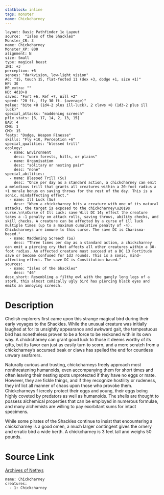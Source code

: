 ```yaml
---
statblock: inline
tags: monster
name: Chickcharney
---
```

```statblock
layout: Basic Pathfinder 1e Layout
source:  "Isles of the Shackles"
Monster_CR: 3
name: Chickcharney
Monster_XP: 800
alignment: N
size: Small
type: magical beast
INI: +3
perception: +6
senses: "darkvision, low-light vision"
AC: "15, touch 15, flat-footed 11 (dex +3, dodge +1, size +1)"
HP: 30
HP_extra: ""
HD: 4d10+8
saves: "Fort +6, Ref +7, Will +2"
speed: "20 ft., fly 30 ft. (average)"
melee: "bite +8 (1d4-2 plus ill-luck), 2 claws +8 (1d3-2 plus ill luck)"
special_attacks: "maddening screech"
pf1e_stats: [6, 17, 14, 2, 13, 15]
BAB: 4
CMB: 1
CMD: 15
feats: "Dodge, Weapon Finesse"
skills: "Fly +10, Perception +6"
special_qualities: "blessed trill"
ecology:
  - name: Environment
    desc: "warm forests, hills, or plains"
  - name: Organisation
    desc: "solitary or nesting pair"
    desc: "none"
special_abilities:
  - name: Blessed Trill (Su)
    desc: "Once per day as a standard action, a chickcharney can emit a melodious trill that grants all creatures within a 20-foot radius a +1 morale bonus on saving throws for the rest of the day. This is a sonic, mindaffecting effect."
  - name: Ill Luck (Su)
    desc: "When a chickcharney hits a creature with one of its natural attacks, the target is exposed to the chickcharney\u2019s curse.\n\nCurse of Ill Luck: save Will DC 14; effect the creature takes a -1 penalty on attack rolls, saving throws, ability checks, and skill checks. A creature can be affected by a curse of ill luck multiple times (up to a maximum cumulative penalty of -4). Chickcharneys are immune to this curse. The save DC is Charisma-based."
  - name: Maddening Screech (Su)
    desc: "Three times per day as a standard action, a chickcharney can emit a piercing cry that affects all other creatures within a 30-foot radius. An affected creature must succeed at a DC 13 Fortitude save or become confused for 1d3 rounds. This is a sonic, mind-affecting effect. The save DC is Constitution-based."
sources:
  - name: "Isles of the Shackles"
    desc: "46"
desc_short: Resembling a filthy owl with the gangly long legs of a stork, this almost comically ugly bird has piercing black eyes and emits an annoying screech.
```
# Description
Chelish explorers first came upon this strange magical bird during their early voyages to the Shackles. While the unusual creature was initially laughed at for its unsightly appearance and awkward gait, the tempestuous bird has nonetheless proven to be a force to be reckoned with in its own way. A chickcharney can grant good luck to those it deems worthy of its gifts, but its favor can just as easily turn to scorn, and a mere scratch from a chickcharney’s accursed beak or claws has spelled the end for countless unwary seafarers.

Naturally curious and trusting, chickcharneys freely approach most nonthreatening humanoids, even accompanying them for short times and often leaving their nesting spots unprotected if they have no eggs or mate. However, they are fickle things, and if they recognize hostility or rudeness, they inf lict all manner of chaos upon those who provoke them. Chickcharneys f iercely protect their eggs and young, their eggs being highly coveted by predators as well as humanoids. The shells are thought to possess alchemical properties that can be employed in numerous formulae, and many alchemists are willing to pay exorbitant sums for intact specimens.

While some pirates of the Shackles continue to insist that encountering a chickcharney is a good omen, a much larger contingent gives the ornery and erratic bird a wide berth. A chickcharney is 3 feet tall and weighs 50 pounds.
# Source Link
[Archives of Nethys](https://aonprd.com/MonsterDisplay.aspx?ItemName=Chickcharney)
```encounter-table
name: Chickcharney
creatures:
  - 1: Chickcharney
```
